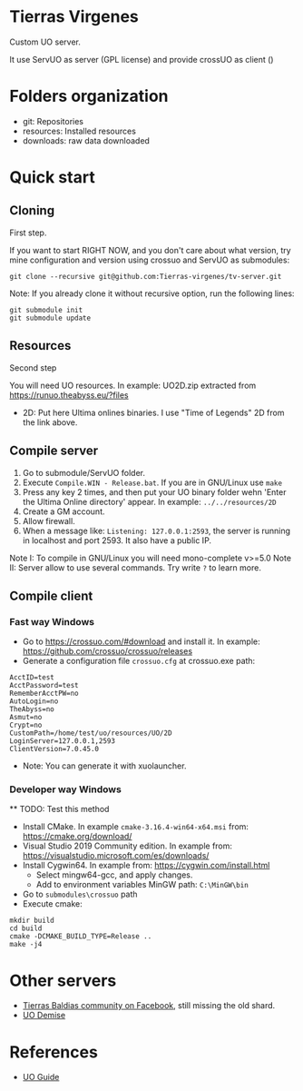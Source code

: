 # Tierras Virgenes

Custom UO server.

It use ServUO as server (GPL license) and provide crossUO as client () 

# Folders organization

* git: Repositories
* resources: Installed resources
* downloads: raw data downloaded

# Quick start

## Cloning

First step.

If you want to start RIGHT NOW, and you don't care about what version, try mine configuration and version using crossuo and ServUO as submodules:

```
git clone --recursive git@github.com:Tierras-virgenes/tv-server.git
```

Note: If you already clone it without recursive option, run the following lines:

```
git submodule init
git submodule update
```

## Resources

Second step

You will need UO resources. In example: UO2D.zip extracted from https://runuo.theabyss.eu/?files

* 2D: Put here Ultima onlines binaries. I use "Time of Legends" 2D from the link above.

## Compile server

1. Go to submodule/ServUO folder.
2. Execute `Compile.WIN - Release.bat`. If you are in GNU/Linux use `make`
3. Press any key 2 times, and then put your UO binary folder wehn 'Enter the Ultima Online directory' appear. In example: `../../resources/2D`
4. Create a GM account.
5. Allow firewall.
6. When a message like: `Listening: 127.0.0.1:2593`, the server is running in localhost and port 2593. It also have a public IP.

Note I: To compile in GNU/Linux you will need mono-complete v>=5.0
Note II: Server allow to use several commands. Try write `?` to learn more.

## Compile client

### Fast way Windows

* Go to https://crossuo.com/#download and install it. In example: https://github.com/crossuo/crossuo/releases
* Generate a configuration file `crossuo.cfg` at crossuo.exe path:

```
AcctID=test
AcctPassword=test
RememberAcctPW=no
AutoLogin=no
TheAbyss=no
Asmut=no
Crypt=no
CustomPath=/home/test/uo/resources/UO/2D
LoginServer=127.0.0.1,2593
ClientVersion=7.0.45.0
```

* Note: You can generate it with xuolauncher.

### Developer way Windows

** TODO: Test this method

* Install CMake. In example `cmake-3.16.4-win64-x64.msi` from: https://cmake.org/download/
* Visual Studio 2019 Community edition. In example from: https://visualstudio.microsoft.com/es/downloads/
* Install Cygwin64. In example from: https://cygwin.com/install.html
    * Select mingw64-gcc, and apply changes.
    * Add to environment variables MinGW path: `C:\MinGW\bin`
* Go to `submodules\crossuo` path
* Execute cmake:

```
mkdir build
cd build
cmake -DCMAKE_BUILD_TYPE=Release ..
make -j4
```


# Other servers

* [Tierras Baldias community on Facebook](https://www.facebook.com/TierrasBaldiasUO), still missing the old shard.
* [UO Demise](https://www.uogdemise.com/)

# References

* [UO Guide](http://www.uoguide.com/Main_Page)